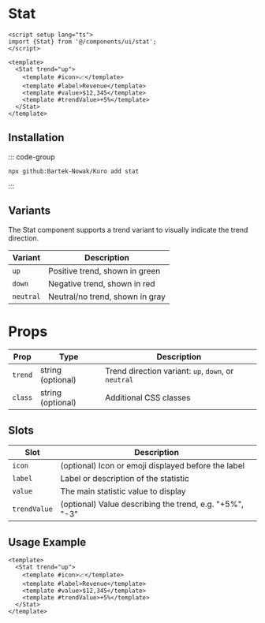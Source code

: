 # Stat

```vue
<script setup lang="ts">
import {Stat} from '@/components/ui/stat';
</script>

<template>
  <Stat trend="up">
    <template #icon>📈</template>
    <template #label>Revenue</template>
    <template #value>$12,345</template>
    <template #trendValue>+5%</template>
  </Stat>
</template>
```

## Installation

::: code-group
```npx
npx github:Bartek-Nowak/Kuro add stat
```
:::

## Variants

The Stat component supports a trend variant to visually indicate the trend direction.

| Variant   | Description                     |
| --------- | ------------------------------- |
| `up`      | Positive trend, shown in green  |
| `down`    | Negative trend, shown in red    |
| `neutral` | Neutral/no trend, shown in gray |

# Props

| Prop    | Type              | Description                                         |
| ------- | ----------------- | --------------------------------------------------- |
| `trend` | string (optional) | Trend direction variant: `up`, `down`, or `neutral` |
| `class` | string (optional) | Additional CSS classes                              |

## Slots

| Slot         | Description                                             |
| ------------ | ------------------------------------------------------- |
| `icon`       | (optional) Icon or emoji displayed before the label     |
| `label`      | Label or description of the statistic                   |
| `value`      | The main statistic value to display                     |
| `trendValue` | (optional) Value describing the trend, e.g. "+5%", "-3" |

## Usage Example

```vue
<template>
  <Stat trend="up">
    <template #icon>📈</template>
    <template #label>Revenue</template>
    <template #value>$12,345</template>
    <template #trendValue>+5%</template>
  </Stat>
</template>
```
